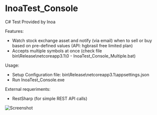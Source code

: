 # InoaTest_Console

C# Test Provided by Inoa

Features:
- Watch stock exchange asset and notify (via email) when to sell or buy based on pre-defined values (API: hgbrasil free limited plan)
- Accepts multiple symbols at once (check file bin\Release\netcoreapp3.1\0 - InoaTest_Console_Multiple.bat)

Usage:
- Setup Configuration file: bin\Release\netcoreapp3.1\appsettings.json
- Run InoaTest_Console.exe

External requeriments:
- RestSharp (for simple REST API calls)

![Screenshot](https://i.ibb.co/qRQQXrW/Screenshot-1.png)
